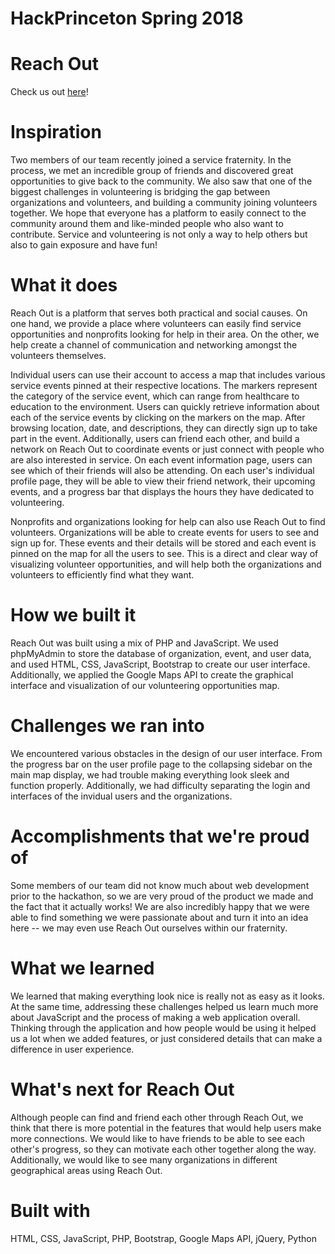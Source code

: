 # HackPrinceton Spring 2018
# Reach Out
Check us out [here]()!

# Inspiration
Two members of our team recently joined a service fraternity. In the process, we met an incredible group of friends and discovered great opportunities to give back to the community. We also saw that one of the biggest challenges in volunteering is bridging the gap between organizations and volunteers, and building a community joining volunteers together. We hope that everyone has a platform to easily connect to the community around them and like-minded people who also want to contribute. Service and volunteering is not only a way to help others but also to gain exposure and have fun!

# What it does
Reach Out is a platform that serves both practical and social causes. On one hand, we provide a place where volunteers can easily find service opportunities and nonprofits looking for help in their area. On the other, we help create a channel of communication and networking amongst the volunteers themselves. 

Individual users can use their account to access a map that includes various service events pinned at their respective locations. The markers represent the category of the service event, which can range from healthcare to education to the environment. Users can quickly retrieve information about each of the service events by clicking on the markers on the map. After browsing location, date, and descriptions, they can directly sign up to take part in the event. Additionally, users can friend each other, and build a network on Reach Out to coordinate events or just connect with people who are also interested in service. On each event information page, users can see which of their friends will also be attending. On each user's individual profile page, they will be able to view their friend network, their upcoming events, and a progress bar that displays the hours they have dedicated to volunteering.

Nonprofits and organizations looking for help can also use Reach Out to find volunteers. Organizations will be able to create events for users to see and sign up for. These events and their details will be stored and each event is pinned on the map for all the users to see. This is a direct and clear way of visualizing volunteer opportunities, and will help both the organizations and volunteers to efficiently find what they want.

# How we built it 
Reach Out was built using a mix of PHP and JavaScript. We used phpMyAdmin to store the database of organization, event, and user data, and used HTML, CSS, JavaScript, Bootstrap to create our user interface. Additionally, we applied the Google Maps API to create the graphical interface and visualization of our volunteering opportunities map. 

# Challenges we ran into
We encountered various obstacles in the design of our user interface. From the progress bar on the user profile page to the collapsing sidebar on the main map display, we had trouble making everything look sleek and function properly. Additionally, we had difficulty separating the login and interfaces of the invidual users and the organizations.

# Accomplishments that we're proud of
Some members of our team did not know much about web development prior to the hackathon, so we are very proud of the product we made and the fact that it actually works! We are also incredibly happy that we were able to find something we were passionate about and turn it into an idea here -- we may even use Reach Out ourselves within our fraternity.

# What we learned
We learned that making everything look nice is really not as easy as it looks. At the same time, addressing these challenges helped us learn much more about JavaScript and the process of making a web application overall. Thinking through the application and how people would be using it helped us a lot when we added features, or just considered details that can make a difference in user experience. 

# What's next for Reach Out
Although people can find and friend each other through Reach Out, we think that there is more potential in the features that would help users make more connections. We would like to have friends to be able to see each other's progress, so they can motivate each other together along the way. Additionally, we would like to see many organizations in different geographical areas using Reach Out.

# Built with
HTML, CSS, JavaScript, PHP, Bootstrap, Google Maps API, jQuery, Python
